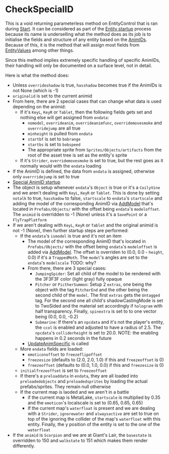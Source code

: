 # CheckSpecialID

This is a void returning parameterless method on EntityControl that is ran during [Start](../Start.md). It can be considered as part of the [Entity startup](../EntityControl%20Creation.md#entity-startup) process because its name is underselling what the method does as its job is to initialise the fields and structure of any entity based on the [AnimIDs](../../../Enums%20and%20IDs/AnimIDs.md). Because of this, it is the method that will assign most fields from [EntityValues](../../../TextAsset%20Data/Entity%20data.md#`EntityValues`%20data) among other things.

Since this method implies extremely specific handling of specific AnimIDs, their handling will only be documented on a surface level, not in detail.

Here is what the method does:

* Unless `overrideshadow` is true, `hasshadow` becomes true if the AnimIDs is not None (which is -1)
* `originalid` is set to the current animid
* From here, there are 2 special cases that can change what data is used depending on the animid:
  * If it's `KeyL`, `KeyR` or `Tablet`, then the following fields gets set and nothing else will get assigned from `endata`:
    * `nomodel`, `overrideanim`, `overrideanimfunc`, `overridemovesmoke` and `overrridejump` are all true
    * `minheight` is pulled from `endata`
    * `startbf` is set to `bobrange`
    * `startbs` is set to `bobspeed`
    * The appropriate sprite from `Sprites/Objects/artifacts` from the root of the asset tree is set as the entity's sprite
  * If it's `Strider`, `overridemovesmoke` is set to true, but the rest goes as it normally would with the `endata` loading
* If the AnimID is defined, the data from `endata` is assigned, otherwise only `overrridejump` is set to true
* [Special AnimID startup](Special%20AnimID%20startup.md)
* The object is setup whenever `endata`'s `Object` is true or it's a `CoilyVine` and we aren't dealing with `KeyL`, `KeyR` or `Tablet`. This is done by setting `notalk` to true, `hasshadow` to false, `startscale` to `endata`'s `startscale` and adding the model of the corresponding AnimID via [AddModel](AddModel.md) that's located in `Prefabs/Objects/` with the offset being `endata`'s `modeloffset`. The `animid` is overridden to -1 (None) unless it's a `SavePoint` or a `FlyTrapPlatform`
* If we aren't dealing with `KeyL`, `KeyR` or `Tablet` and the original animid is not -1 (None), then further startup steps are performed:
  * If the `endata`'s `ismodel` is true and it's not an item
    * The model of the corresponding AnimID that's located in `Prefabs/Objects/` with the offset being `endata`'s `modeloffset` is added via [AddModel](AddModel.md). The offset is overriden to (0.0, 0.0 - `height`, 0.0) if it's a `TrappedMoth`. The `model`'s angles are set to the `endata`'s `modelscale` TODO: why?
    * From there, there are 3 special cases:
      * `JumpingSpider`: Set all child of the model to be rendered with the 3F3F3F color (light gray) fully opaque
      * `Pitcher` or `PictherSummon`: Setup 2 `extras`, one being the object with the tag `PitcherEnd` and the other being the second child of the `model`. The first `extras` gets the `Untagged` tag. For the second one all child's shadowCastingMode is set to TwoSided and the material set accordingly if `hologram` with half transparency. Finally, `spinextra` is set to to one vector being (0.0, 0.0, -0.2)
      * `Submarine`: If there's an `npcdata` and it's not the player's entity, the `ccol` is enabled and adjusted to have a radius of 2.5. The `npcdata`'s `colliderheight` is set to 20.0. NOTE: the enabling happens in 0.2 seconds in the future
    * [UpdateAnimSpecific](../Animations/AnimSpecific.md#updateanimspecific) is called
  * More `endata` fields are loaded:
    * `emoticonoffset` to `freezeflipoffset`
    * `freezesize` (defaults to (2.0, 2.0, 1.0) if this and `freezeoffset` is 0)
    * `freezeoffset` (defaults to (0.0, 1.0, 0.0) if this and `freezesize` is 0)
  * `initialfrezeoffset` is set to `freezeoffset`
  * If there's a `preloaddata` in `endata`, they are all loaded into `preloadedobjects` and `preloadedsprites` by loading the actual prefabs/sprites. They remain null otherwise
  * If the current map is laoded and we aren't in a battle
    * if the current map is MetalLake, `startscale` is multiplied by 0.35 and the `emoticon`'s localscale is set to (0.65, 0.65, 0.65)
    * If the current map's `waterfloat` is present and we are dealing with a `Strider`, `ignorewater` and `alwaysactive` are set to true on top of the ignoring the collider of the map's `waterfloat` with this entity. Finally,  the y position of the entity is set to the one of the `waterfloat`
* If the `animid` is `Scorpion` and we are at Giant's Lair, the `basestate` is overridden to 150 and `walkstate` to 151 which makes them render differently.
